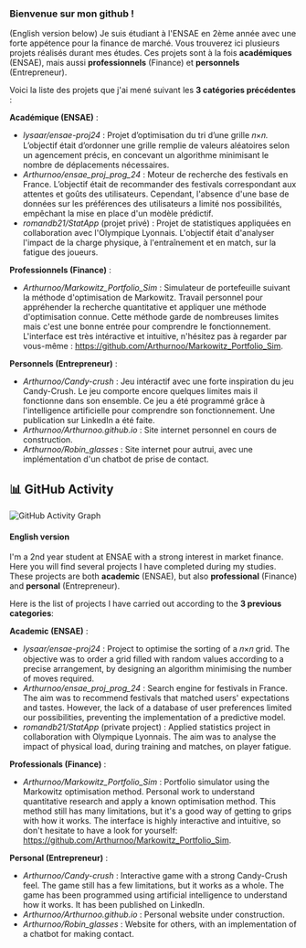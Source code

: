 ### Bienvenue sur mon github !

(English version below)
Je suis étudiant à l'ENSAE en 2ème année avec une forte appétence pour la finance de marché. Vous trouverez ici plusieurs projets réalisés durant mes études. Ces projets sont à la fois **académiques** (ENSAE), mais aussi **professionnels** (Finance) et **personnels** (Entrepreneur). 

Voici la liste des projets que j'ai mené suivant les **3 catégories précédentes** :

**Académique (ENSAE)** :
- *lysaar/ensae-proj24* : Projet d’optimisation du tri d’une grille 𝑛×𝑛. L’objectif était d’ordonner une grille remplie de valeurs aléatoires selon un agencement précis, en concevant un algorithme minimisant le nombre de déplacements nécessaires.
- *Arthurnoo/ensae_proj_prog_24* : Moteur de recherche des festivals en France. L’objectif était de recommander des festivals correspondant aux attentes et goûts des utilisateurs. Cependant, l'absence d'une base de données sur les préférences des utilisateurs a limité nos possibilités, empêchant la mise en place d'un modèle prédictif.
- *romandb21/StatApp* (projet privé) : Projet de statistiques appliquées en collaboration avec l'Olympique Lyonnais. L'objectif était d'analyser l'impact de la charge physique, à l'entraînement et en match, sur la fatigue des joueurs.

**Professionnels (Finance)** :
- *Arthurnoo/Markowitz_Portfolio_Sim* : Simulateur de portefeuille suivant la méthode d'optimisation de Markowitz. Travail personnel pour appréhender la recherche quantitative et appliquer une méthode d'optimisation connue. Cette méthode garde de nombreuses limites mais c'est une bonne entrée pour comprendre le fonctionnement. L'interface est très intéractive et intuitive, n'hésitez pas à regarder par vous-même : https://github.com/Arthurnoo/Markowitz_Portfolio_Sim.

**Personnels (Entrepreneur)** :
- *Arthurnoo/Candy-crush* : Jeu intéractif avec une forte inspiration du jeu Candy-Crush. Le jeu comporte encore quelques limites mais il fonctionne dans son ensemble. Ce jeu a été programmé grâce à l'intelligence artificielle pour comprendre son fonctionnement. Une publication sur LinkedIn a été faite.
- *Arthurnoo/Arthurnoo.github.io* : Site internet personnel en cours de construction.
- *Arthurnoo/Robin_glasses* : Site internet pour autrui, avec une implémentation d'un chatbot de prise de contact.


## 📊 GitHub Activity

![GitHub Activity Graph](https://github-readme-activity-graph.vercel.app/graph?username=Arthurnoo&theme=github-dark)

#### English version
I'm a 2nd year student at ENSAE with a strong interest in market finance. Here you will find several projects I have completed during my studies. These projects are both **academic** (ENSAE), but also **professional** (Finance) and **personal** (Entrepreneur). 

Here is the list of projects I have carried out according to the **3 previous categories**:

**Academic (ENSAE)** :
- *lysaar/ensae-proj24* : Project to optimise the sorting of a 𝑛×𝑛 grid. The objective was to order a grid filled with random values according to a precise arrangement, by designing an algorithm minimising the number of moves required.
- *Arthurnoo/ensae_proj_prog_24* : Search engine for festivals in France. The aim was to recommend festivals that matched users' expectations and tastes. However, the lack of a database of user preferences limited our possibilities, preventing the implementation of a predictive model.
- *romandb21/StatApp* (private project) : Applied statistics project in collaboration with Olympique Lyonnais. The aim was to analyse the impact of physical load, during training and matches, on player fatigue.

**Professionals (Finance)** :
- *Arthurnoo/Markowitz_Portfolio_Sim* : Portfolio simulator using the Markowitz optimisation method. Personal work to understand quantitative research and apply a known optimisation method. This method still has many limitations, but it's a good way of getting to grips with how it works. The interface is highly interactive and intuitive, so don't hesitate to have a look for yourself: https://github.com/Arthurnoo/Markowitz_Portfolio_Sim.

**Personal (Entrepreneur)** :
- *Arthurnoo/Candy-crush* : Interactive game with a strong Candy-Crush feel. The game still has a few limitations, but it works as a whole. The game has been programmed using artificial intelligence to understand how it works. It has been published on LinkedIn.
- *Arthurnoo/Arthurnoo.github.io* : Personal website under construction.
- *Arthurnoo/Robin_glasses* : Website for others, with an implementation of a chatbot for making contact.
